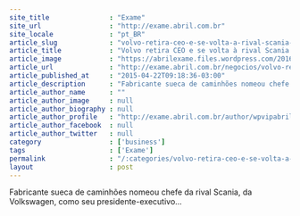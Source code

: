 ```yaml
---
site_title               : "Exame"
site_url                 : "http://exame.abril.com.br"
site_locale              : "pt_BR"
article_slug             : "volvo-retira-ceo-e-se-volta-a-rival-scania-por-substituto"
article_title            : "Volvo retira CEO e se volta à rival Scania por substituto"
article_image            : "https://abrilexame.files.wordpress.com/2016/09/size_960_16_9_caminhoes-volvo3.jpg?quality=70&strip=all&w=960"
article_url              : "http://exame.abril.com.br/negocios/volvo-retira-ceo-e-se-volta-a-rival-scania-por-substituto/"
article_published_at     : "2015-04-22T09:18:36-03:00"
article_description      : "Fabricante sueca de caminhões nomeou chefe da rival Scania, da Volkswagen, como seu presidente-executivo..."
article_author_name      : ""
article_author_image     : null
article_author_biography : null
article_author_profile   : "http://exame.abril.com.br/author/wpvipabril/"
article_author_facebook  : null
article_author_twitter   : null
category                 : ['business']
tags                     : ['Exame']
permalink                : "/:categories/volvo-retira-ceo-e-se-volta-a-rival-scania-por-substituto/"
layout                   : post
---
```


Fabricante sueca de caminhões nomeou chefe da rival Scania, da Volkswagen, como seu presidente-executivo...
